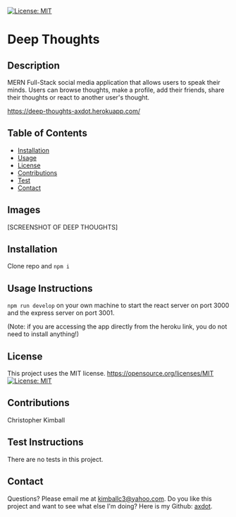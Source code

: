 [![License: MIT](https://img.shields.io/badge/License-MIT-yellow.svg)](https://opensource.org/licenses/MIT)

# Deep Thoughts 
## Description

MERN Full-Stack social media application that allows users to speak their minds. Users can browse thoughts, make a profile, add their friends, share their thoughts or react to another user's thought.

https://deep-thoughts-axdot.herokuapp.com/

## Table of Contents
   
- [Installation](#installation)
- [Usage](#usage-instructions)
- [License](#license)
- [Contributions](#contributions)
- [Test](#test-instructions)
- [Contact](#contact)

## Images

[SCREENSHOT OF DEEP THOUGHTS]

## Installation

Clone repo and  ```npm i```

## Usage Instructions

```npm run develop``` on your own machine to start the react server on port 3000 and the express server on port 3001. 

(Note: if you are accessing the app directly from the heroku link, you do not need to install anything!)

## License
  This project uses the MIT license.
https://opensource.org/licenses/MIT
[![License: MIT](https://img.shields.io/badge/License-MIT-yellow.svg)](https://opensource.org/licenses/MIT)

## Contributions

Christopher Kimball

## Test Instructions

There are no tests in this project.

## Contact
Questions? Please email me at kimballc3@yahoo.com.
Do you like this project and want to see what else I'm doing? Here is my Github: [axdot](https://github.com/axdot).
